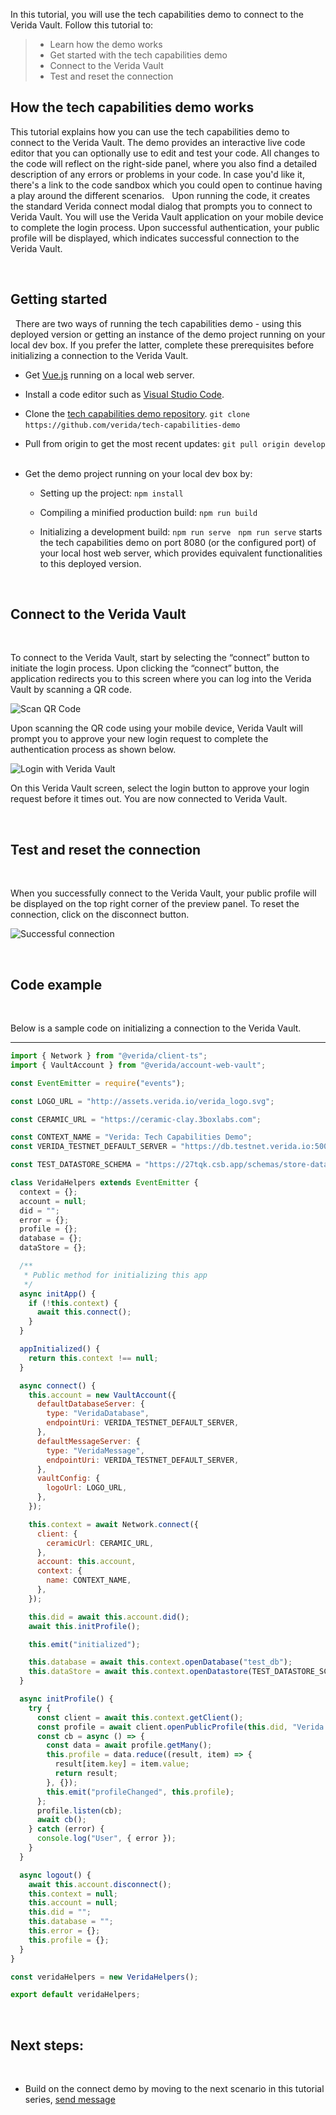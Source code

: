 In this tutorial, you will use the tech capabilities demo to connect to the Verida Vault. Follow this tutorial to:
&nbsp;

> * Learn how the demo works
> * Get started with the tech capabilities demo 
> * Connect to the Verida Vault
> * Test and reset the connection
&nbsp;
## How the tech capabilities demo works

This tutorial explains how you can use the tech capabilities demo to connect to the Verida Vault. The demo provides an interactive live code editor that you can optionally use to edit and test your code. All changes to the code will reflect on the right-side panel, where you also find a detailed description of any errors or problems in your code. In case you'd like it, there's a link to the code sandbox which you could open to continue having a play around the different scenarios. 
&nbsp;
Upon running the code, it creates the standard Verida connect modal dialog that prompts you to connect to Verida Vault. You will use the Verida Vault application on your mobile device to complete the login process. Upon successful authentication, your public profile will be displayed, which indicates successful connection to the Verida Vault. 

&nbsp;
## Getting started
&nbsp;
There are two ways of running the tech capabilities demo - using this deployed version or getting an instance of the demo project running on your local dev box. If you prefer the latter, complete these prerequisites before initializing a connection to the Verida Vault.
&nbsp;
* Get [Vue.js](https://vuejs.org/) running on a local web server.
&nbsp;
* Install a code editor such as [Visual Studio Code](https://code.visualstudio.com/).
&nbsp;
* Clone the [tech capabilities demo repository](https://github.com/verida/tech-capabilities-demo).
  `git clone https://github.com/verida/tech-capabilities-demo`
  &nbsp;
* Pull from origin to get the most recent updates:
    `git pull origin develop`
    &nbsp;
* Get the demo project running on your local dev box by:

    - Setting up the project: `npm install` 

    - Compiling a minified production build: `npm run build`

    - Initializing a development build: `npm run serve`
      &nbsp;
    `npm run serve` starts the tech capabilities demo on port 8080 (or the configured port) of your local host web server, which provides equivalent functionalities to this deployed version. 

&nbsp;
## Connect to the Verida Vault
&nbsp;

To connect to the Verida Vault, start by selecting the “connect” button to initiate the login process. Upon clicking the “connect” button, the application redirects you to this screen where you can log into the Verida Vault by scanning a QR code.

![Scan QR Code](./media/scan-qr-code.png)

Upon scanning the QR code using your mobile device, Verida Vault will prompt you to approve your new login request to complete the authentication process as shown below. 

![Login with Verida Vault](./media/vault-login.png)

On this Verida Vault screen, select the login button to approve your login request before it times out. You are now connected to Verida Vault.

&nbsp;
## Test and reset the connection
&nbsp;

When you successfully connect to the Verida Vault, your public profile will be displayed on the top right corner of the preview panel. To reset the connection, click on the disconnect button.

![Successful connection ](./media/connected.PNG)

&nbsp;
## Code example
&nbsp;

Below is a sample code on initializing a connection to the Verida Vault.

---

```js
import { Network } from "@verida/client-ts";
import { VaultAccount } from "@verida/account-web-vault";

const EventEmitter = require("events");

const LOGO_URL = "http://assets.verida.io/verida_logo.svg";

const CERAMIC_URL = "https://ceramic-clay.3boxlabs.com";

const CONTEXT_NAME = "Verida: Tech Capabilities Demo";
const VERIDA_TESTNET_DEFAULT_SERVER = "https://db.testnet.verida.io:5002/";

const TEST_DATASTORE_SCHEMA = "https://27tqk.csb.app/schemas/store-data.json";

class VeridaHelpers extends EventEmitter {
  context = {};
  account = null;
  did = "";
  error = {};
  profile = {};
  database = {};
  dataStore = {};

  /**
   * Public method for initializing this app
   */
  async initApp() {
    if (!this.context) {
      await this.connect();
    }
  }

  appInitialized() {
    return this.context !== null;
  }

  async connect() {
    this.account = new VaultAccount({
      defaultDatabaseServer: {
        type: "VeridaDatabase",
        endpointUri: VERIDA_TESTNET_DEFAULT_SERVER,
      },
      defaultMessageServer: {
        type: "VeridaMessage",
        endpointUri: VERIDA_TESTNET_DEFAULT_SERVER,
      },
      vaultConfig: {
        logoUrl: LOGO_URL,
      },
    });

    this.context = await Network.connect({
      client: {
        ceramicUrl: CERAMIC_URL,
      },
      account: this.account,
      context: {
        name: CONTEXT_NAME,
      },
    });

    this.did = await this.account.did();
    await this.initProfile();

    this.emit("initialized");

    this.database = await this.context.openDatabase("test_db");
    this.dataStore = await this.context.openDatastore(TEST_DATASTORE_SCHEMA);
  }

  async initProfile() {
    try {
      const client = await this.context.getClient();
      const profile = await client.openPublicProfile(this.did, "Verida: Vault");
      const cb = async () => {
        const data = await profile.getMany();
        this.profile = data.reduce((result, item) => {
          result[item.key] = item.value;
          return result;
        }, {});
        this.emit("profileChanged", this.profile);
      };
      profile.listen(cb);
      await cb();
    } catch (error) {
      console.log("User", { error });
    }
  }

  async logout() {
    await this.account.disconnect();
    this.context = null;
    this.account = null;
    this.did = "";
    this.database = "";
    this.error = {};
    this.profile = {};
  }
}

const veridaHelpers = new VeridaHelpers();

export default veridaHelpers;
```

&nbsp;
## Next steps:
&nbsp;
* Build on the connect demo by moving to the next scenario in this tutorial series, [send message](./send-message)